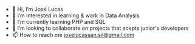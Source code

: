 - 👋 Hi, I’m José Lucas
- 👀 I’m interested in learning & work in Data Analysis
- 🌱 I’m currently learning PHP and SQL
- 💞️ I’m looking to collaborate on projects that acepts junior's developers
- 📫 How to reach me joselucassan.sil@gmail.com

<!---
JLucas1994/JLucas1994 is a ✨ special ✨ repository because its `README.md` (this file) appears on your GitHub profile.
You can click the Preview link to take a look at your changes.
--->
